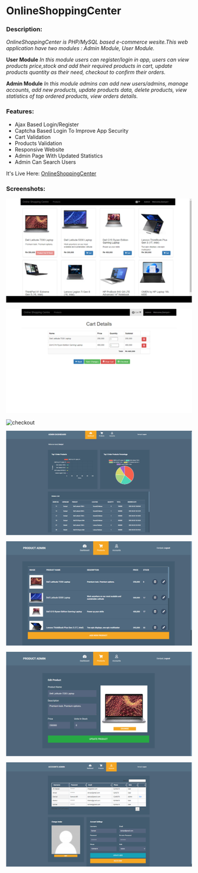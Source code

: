 # OnlineShoppingCenter

### Description:

_OnlineShoppingCenter is PHP/MySQL based e-commerce wesite.This web application have two modules : Admin Module, User Module._

**User Module**  _In this module users can register/login in app, users can view products price,stock and add their required products in cart, update products quantity as their need, checkout to confirm their orders._

**Admin Module** _In this module admins can add new users/admins, manage accounts, add new products, update products data, delete products, view statistics of top ordered products, view orders details._

### Features:
- Ajax Based Login/Register
- Captcha Based Login To Improve App Security
- Cart Validation
- Products Validation
- Responsive Website
- Admin Page With Updated Statistics
- Admin Can Search Users

It's Live Here: [OnlineShoppingCenter](https://OnlineShoppingCenter.free.nf/)

### Screenshots:

![home](https://github.com/MuhammadDaniyal32/OnlineShoppingCenter-EcommerceWebsite/blob/main/Website%20Screenshots/bandicam%202022-08-02%2023-12-37-285.jpg)

![cart](https://github.com/MuhammadDaniyal32/OnlineShoppingCenter-EcommerceWebsite/blob/main/Website%20Screenshots/bandicam%202022-08-02%2023-14-09-324.jpg)

![checkout](https://user-images.githubusercontent.com/55941433/184923086-152b996c-291a-475c-b046-1d3549685600.png)

![admin](https://github.com/MuhammadDaniyal32/OnlineShoppingCenter-EcommerceWebsite/blob/main/Website%20Screenshots/bandicam%202022-08-02%2023-16-33-542.jpg)

![products](https://github.com/MuhammadDaniyal32/OnlineShoppingCenter-EcommerceWebsite/blob/main/Website%20Screenshots/bandicam%202022-08-02%2023-16-43-112.jpg)

![updateproduct](https://github.com/MuhammadDaniyal32/OnlineShoppingCenter-EcommerceWebsite/blob/main/Website%20Screenshots/bandicam%202022-08-02%2023-18-00-448.jpg)

![accounts](https://github.com/MuhammadDaniyal32/OnlineShoppingCenter-EcommerceWebsite/blob/main/Website%20Screenshots/bandicam%202022-08-02%2023-17-00-455.jpg)
